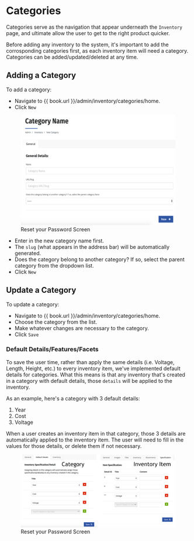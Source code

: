 # Categories

Categories serve as the navigation that appear underneath the `Inventory` page, and ultimate allow the user to get to the right product quicker. 

Before adding any inventory to the system, it's important to add the corrosponding categories first, as each inventory item will need a category. Categories can be added/updated/deleted at any time. 

## Adding a Category

To add a category: 
* Navigate to {{ book.url }}/admin/inventory/categories/home.
* Click `New`

<figure>
    <img src="/assets/add-category.png" height="300" />
    <figcaption>Reset your Password Screen</figcaption>
</figure>

* Enter in the new category name first.
* The `slug` (what appears in the address bar) will be automatically generated.
* Does the category belong to another category? If so, select the parent category from the dropdown list. 
* Click `New`

## Update a Category

To update a category:
* Navigate to {{ book.url }}/admin/inventory/categories/home.
* Choose the category from the list.
* Make whatever changes are necessary to the category.
* Click `Save`

### Default Details/Features/Facets 

To save the user time, rather than apply the same details (i.e. Voltage, Length, Height, etc.) to every inventory item, we've implemented default details for categories. What this means is that any inventory that's created in a category with default details, those `details` will be applied to the inventory. 

As an example, here's a category with 3 default details:

1. Year
2. Cost
3. Voltage

When a user creates an inventory item in that category, those 3 details are automatically applied to the inventory item. The user will need to fill in the values for those details, or delete them if not necessary. 

<figure>
    <img src="/assets/default-details.jpg"/>
    <figcaption>Reset your Password Screen</figcaption>
</figure>



